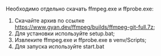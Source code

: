 Необходимо отдельно скачать ffmpeg.exe и ffprobe.exe:
1. Скачайте архив по ссылке https://www.gyan.dev/ffmpeg/builds/ffmpeg-git-full.7z;
2. Для установки используйте setup.bat;
3. Извлеките ffmpeg.exe и ffprobe.exe в venv/Scripts;
4. Для запуска используйте start.bat
